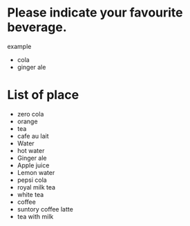 # Please indicate your favourite beverage.
example
- cola
- ginger ale
# List of place

- zero cola
- orange 
- tea
- cafe au lait
- Water
- hot water
- Ginger ale
- Apple juice
- Lemon water
- pepsi cola
- royal milk tea
- white tea
- coffee
- suntory coffee latte
- tea with milk
